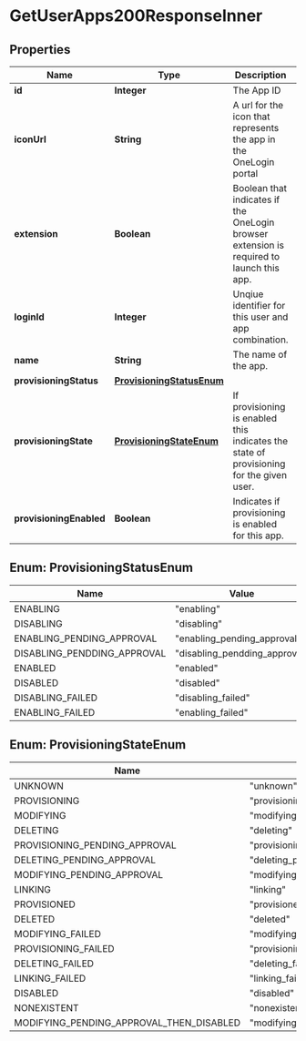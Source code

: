 

# GetUserApps200ResponseInner


## Properties

| Name | Type | Description | Notes |
|------------ | ------------- | ------------- | -------------|
|**id** | **Integer** | The App ID |  [optional] |
|**iconUrl** | **String** | A url for the icon that represents the app in the OneLogin portal |  [optional] |
|**extension** | **Boolean** | Boolean that indicates if the OneLogin browser extension is required to launch this app. |  [optional] |
|**loginId** | **Integer** | Unqiue identifier for this user and app combination. |  [optional] |
|**name** | **String** | The name of the app. |  [optional] |
|**provisioningStatus** | [**ProvisioningStatusEnum**](#ProvisioningStatusEnum) |  |  [optional] |
|**provisioningState** | [**ProvisioningStateEnum**](#ProvisioningStateEnum) | If provisioning is enabled this indicates the state of provisioning for the given user. |  [optional] |
|**provisioningEnabled** | **Boolean** | Indicates if provisioning is enabled for this app. |  [optional] |



## Enum: ProvisioningStatusEnum

| Name | Value |
|---- | -----|
| ENABLING | &quot;enabling&quot; |
| DISABLING | &quot;disabling&quot; |
| ENABLING_PENDING_APPROVAL | &quot;enabling_pending_approval&quot; |
| DISABLING_PENDDING_APPROVAL | &quot;disabling_pendding_approval&quot; |
| ENABLED | &quot;enabled&quot; |
| DISABLED | &quot;disabled&quot; |
| DISABLING_FAILED | &quot;disabling_failed&quot; |
| ENABLING_FAILED | &quot;enabling_failed&quot; |



## Enum: ProvisioningStateEnum

| Name | Value |
|---- | -----|
| UNKNOWN | &quot;unknown&quot; |
| PROVISIONING | &quot;provisioning&quot; |
| MODIFYING | &quot;modifying&quot; |
| DELETING | &quot;deleting&quot; |
| PROVISIONING_PENDING_APPROVAL | &quot;provisioning_pending_approval&quot; |
| DELETING_PENDING_APPROVAL | &quot;deleting_pending_approval&quot; |
| MODIFYING_PENDING_APPROVAL | &quot;modifying_pending_approval&quot; |
| LINKING | &quot;linking&quot; |
| PROVISIONED | &quot;provisioned&quot; |
| DELETED | &quot;deleted&quot; |
| MODIFYING_FAILED | &quot;modifying_failed&quot; |
| PROVISIONING_FAILED | &quot;provisioning_failed&quot; |
| DELETING_FAILED | &quot;deleting_failed&quot; |
| LINKING_FAILED | &quot;linking_failed&quot; |
| DISABLED | &quot;disabled&quot; |
| NONEXISTENT | &quot;nonexistent&quot; |
| MODIFYING_PENDING_APPROVAL_THEN_DISABLED | &quot;modifying_pending_approval_then_disabled&quot; |



